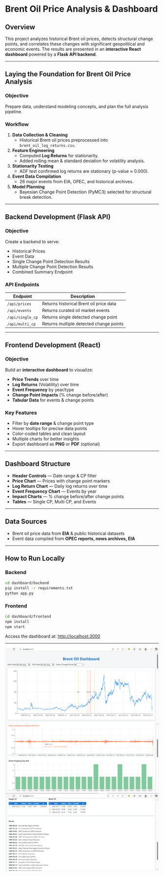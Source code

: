 # Brent Oil Price Analysis & Dashboard

## Overview
This project analyzes historical Brent oil prices, detects structural change points, and correlates these changes with significant geopolitical and economic events. The results are presented in an **interactive React dashboard** powered by a **Flask API backend**.

---

## Laying the Foundation for Brent Oil Price Analysis

### Objective
Prepare data, understand modeling concepts, and plan the full analysis pipeline.

### Workflow
1. **Data Collection & Cleaning**
   - Historical Brent oil prices preprocessed into `brent_oil_log_returns.csv`.
2. **Feature Engineering**
   - Computed **Log Returns** for stationarity.
   - Added rolling mean & standard deviation for volatility analysis.
3. **Stationarity Testing**
   - ADF test confirmed log returns are stationary (p-value ≈ 0.000).
4. **Event Data Compilation**
   - 26 major events from EIA, OPEC, and historical archives.
5. **Model Planning**
   - Bayesian Change Point Detection (PyMC3) selected for structural break detection.

---

##  Backend Development (Flask API)

### Objective
Create a backend to serve:
- Historical Prices
- Event Data
- Single Change Point Detection Results
- Multiple Change Point Detection Results
- Combined Summary Endpoint

### API Endpoints
| Endpoint           | Description                                   |
|--------------------|-----------------------------------------------|
| `/api/prices`      | Returns historical Brent oil price data       |
| `/api/events`      | Returns curated oil market events             |
| `/api/single_cp`   | Returns single detected change point          |
| `/api/multi_cp`    | Returns multiple detected change points       |


---

## Frontend Development (React)

### Objective
Build an **interactive dashboard** to visualize:
- **Price Trends** over time
- **Log Returns** (Volatility) over time
- **Event Frequency** by year/type
- **Change Point Impacts** (% change before/after)
- **Tabular Data** for events & change points

### Key Features
- Filter by **date range** & change point type
- Hover tooltips for precise data points
- Color-coded tables and clean layout
- Multiple charts for better insights
- Export dashboard as **PNG** or **PDF** (optional)

---

## Dashboard Structure
- **Header Controls** — Date range & CP filter
- **Price Chart** — Prices with change point markers
- **Log Return Chart** — Daily log returns over time
- **Event Frequency Chart** — Events by year
- **Impact Charts** — % change before/after change points
- **Tables** — Single CP, Multi CP, and Events

---

## Data Sources
- Brent oil price data from **EIA** & public historical datasets
- Event data compiled from **OPEC reports, news archives, EIA**

---

## How to Run Locally

### Backend

```bash
cd dashboard/backend
pip install -r requirements.txt
python app.py
```

### Frontend

```bash
cd dashboard/frontend
npm install
npm start
```

Access the dashboard at: [http://localhost:3000](http://localhost:3000)

--- 
![Dashboard Screenshot](screenshots/Screenshot1.png)
![Dashboard Screenshot](screenshots/Screenshot2.png)
![Dashboard Screenshot](screenshots/Screenshot3.png)
